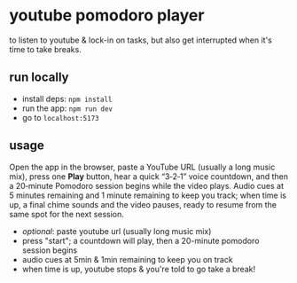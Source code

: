 # youtube pomodoro player

to listen to youtube & lock-in on tasks, but also get interrupted when it's time to take breaks.

## run locally

- install deps: `npm install`
- run the app: `npm run dev`
- go to `localhost:5173`

## usage

Open the app in the browser, paste a YouTube URL (usually a long music mix), press one **Play** button, hear a quick “3‑2‑1” voice countdown, and then a 20‑minute Pomodoro session begins while the video plays. Audio cues at 5 minutes remaining and 1 minute remaining to keep you track; when time is up, a final chime sounds and the video pauses, ready to resume from the same spot for the next session.

- _optional_: paste youtube url (usually long music mix)
- press "start"; a countdown will play, then a 20-minute pomodoro session begins
- audio cues at 5min & 1min remaining to keep you on track
- when time is up, youtube stops & you're told to go take a break!
